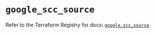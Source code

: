 # `google_scc_source`

Refer to the Terraform Registry for docs: [`google_scc_source`](https://registry.terraform.io/providers/hashicorp/google-beta/6.33.0/docs/resources/google_scc_source).
